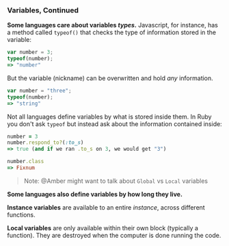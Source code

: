 ### Variables, Continued

**Some languages care about variables *types*.** Javascript, for instance, has a method called `typeof()` that checks the type of information stored in the variable:

```javascript
var number = 3;
typeof(number);
=> "number"
```

But the variable (nickname) can be overwritten and hold *any* information.

```javascript
var number = "three";
typeof(number);
=> "string"
```

Not all languages define variables by what is stored inside them. In Ruby you don't ask `typeof` but instead ask about the information contained inside:

```ruby
number = 3
number.respond_to?(:to_s)
=> true (and if we ran .to_s on 3, we would get "3")

number.class
=> Fixnum
```

> Note: @Amber might want to talk about `Global` vs `Local` variables

**Some languages also define variables by how long they live.**

**Instance variables** are available to an entire *instance*, across different functions.

**Local variables** are only available within their own block (typically a function). They are destroyed when the computer is done running the code.
